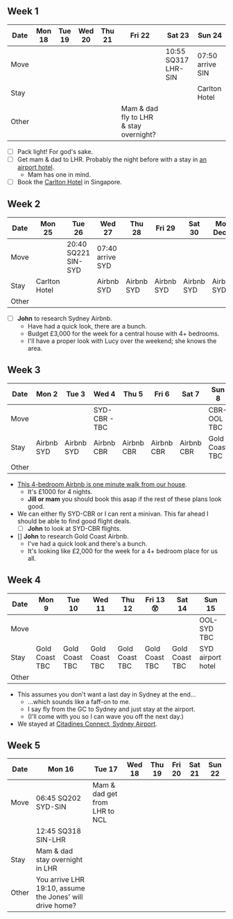 ## Week 1

| Date  | Mon 18 | Tue 19 | Wed 20 | Thu 21 | Fri 22                                 | Sat 23              | Sun 24           |
| ----- | ------ | ------ | ------ | ------ | -------------------------------------- | ------------------- | ---------------- |
| Move  |        |        |        |        |                                        | 10:55 SQ317 LHR-SIN | 07:50 arrive SIN |
| Stay  |        |        |        |        |                                        |                     | Carlton Hotel    |
| Other |        |        |        |        | Mam & dad fly to LHR & stay overnight? |                     |                  |

- [ ] Pack light! For god's sake.
- [ ] Get mam & dad to LHR. Probably the night before with a stay in [an airport hotel](https://www.heathrow.com/at-the-airport/lounges-hotels-spas/heathrow-hotels).
  - Mam has one in mind.
- [ ] Book the [Carlton Hotel](https://www.carltonhotel.sg/) in Singapore.

## Week 2

| Date  | Mon 25        | Tue 26              | Wed 27           | Thu 28     | Fri 29     | Sat 30     | Mon Dec 1  |
| ----- | ------------- | ------------------- | ---------------- | ---------- | ---------- | ---------- | ---------- |
| Move  |               | 20:40 SQ221 SIN-SYD | 07:40 arrive SYD |            |            |            |            |
| Stay  | Carlton Hotel |                     | Airbnb SYD       | Airbnb SYD | Airbnb SYD | Airbnb SYD | Airbnb SYD |
| Other |               |                     |                  |            |            |            |            |

- [ ] **John** to research Sydney Airbnb.
  - Have had a quick look, there are a bunch.
  - Budget £3,000 for the week for a central house with 4+ bedrooms.
  - I'll have a proper look with Lucy over the weekend; she knows the area.

## Week 3

| Date  | Mon 2      | Tue 3      | Wed 4         | Thu 5      | Fri 6      | Sat 7      | Sun 8          |
| ----- | ---------- | ---------- | ------------- | ---------- | ---------- | ---------- | -------------- |
| Move  |            |            | SYD-CBR - TBC |            |            |            | CBR-OOL TBC    |
| Stay  | Airbnb SYD | Airbnb SYD | Airbnb CBR    | Airbnb CBR | Airbnb CBR | Airbnb CBR | Gold Coast TBC |
| Other |            |            |               |            |            |            |                |

- [This 4-bedroom Airbnb is one minute walk from our house](https://www.airbnb.com.au/rooms/29219095?check_in=2024-12-04&check_out=2024-12-08&guests=1&adults=5&s=67&unique_share_id=9ac3f978-4c7d-406e-87e5-d8b1fc7fc689).
  - It's £1000 for 4 nights.
  - **Jill or mam** you should book this asap if the rest of these plans look good.
- We can either fly SYD-CBR or I can rent a minivan. This far ahead I should be able to find good flight deals.
  - [ ] **John** to look at SYD-CBR flights.
- [] **John** to research Gold Coast Airbnb.
  - I've had a quick look and there's a bunch.
  - It's looking like £2,000 for the week for a 4+ bedroom place for us all.

## Week 4

| Date  | Mon 9          | Tue 10         | Wed 11         | Thu 12         | Fri 13 😲      | Sat 14         | Sun 15            |
| ----- | -------------- | -------------- | -------------- | -------------- | -------------- | -------------- | ----------------- |
| Move  |                |                |                |                |                |                | OOL-SYD TBC       |
| Stay  | Gold Coast TBC | Gold Coast TBC | Gold Coast TBC | Gold Coast TBC | Gold Coast TBC | Gold Coast TBC | SYD airport hotel |
| Other |                |                |                |                |                |                |                   |

- This assumes you don't want a last day in Sydney at the end...
  - ...which sounds like a faff-on to me.
  - I say fly from the GC to Sydney and just stay at the airport.
  - (I'll come with you so I can wave you off the next day.)
- We stayed at [Citadines Connect, Sydney Airport](http://www.citadines-connect-sydney-airport.connectotels.com).

## Week 5

| Date  | Mon 16                                                   | Tue 17                        | Wed 18 | Thu 19 | Fri 20 | Sat 21 | Sun 22 |
| ----- | -------------------------------------------------------- | ----------------------------- | ------ | ------ | ------ | ------ | ------ |
| Move  | 06:45 SQ202 SYD-SIN                                      | Mam & dad get from LHR to NCL |        |        |        |        |        |
|       | 12:45 SQ318 SIN-LHR                                      |                               |        |        |        |        |        |
| Stay  | Mam & dad stay overnight in LHR                          |                               |        |        |        |        |        |
| Other | You arrive LHR 19:10, assume the Jones' will drive home? |                               |        |        |        |        |        |
